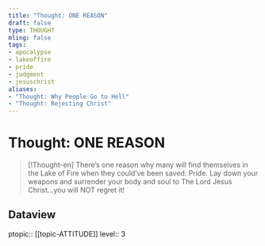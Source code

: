 ```yaml
---
title: "Thought: ONE REASON"
draft: false
type: THOUGHT
mling: false
tags:
- apocalypse
- lakeoffire
- pride
- judgment
- jesuschrist
aliases:
- "Thought: Why People Go to Hell"
- "Thought: Rejecting Christ"
---
```

# Thought: ONE REASON
> [!Thought-en]
> There’s one reason why many will find themselves in the Lake of Fire when they could’ve been saved: Pride.
> Lay down your weapons and surrender your body and soul to The Lord Jesus Christ…you will NOT regret it!

## Dataview
ptopic:: [[topic-ATTITUDE]]
level:: 3

